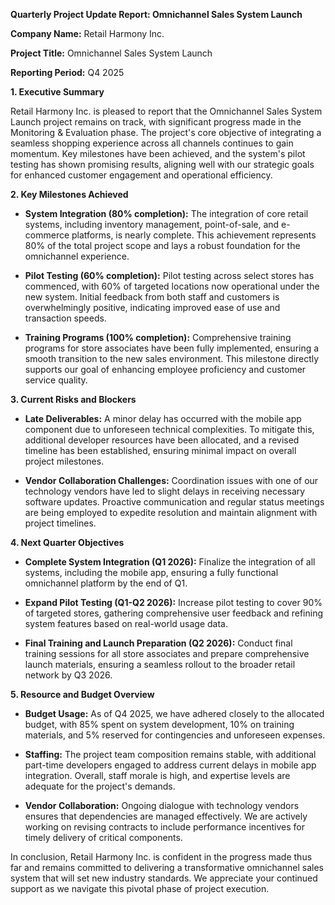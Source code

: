 **Quarterly Project Update Report: Omnichannel Sales System Launch**

**Company Name:** Retail Harmony Inc.

**Project Title:** Omnichannel Sales System Launch

**Reporting Period:** Q4 2025

**1. Executive Summary**

Retail Harmony Inc. is pleased to report that the Omnichannel Sales System Launch project remains on track, with significant progress made in the Monitoring & Evaluation phase. The project's core objective of integrating a seamless shopping experience across all channels continues to gain momentum. Key milestones have been achieved, and the system's pilot testing has shown promising results, aligning well with our strategic goals for enhanced customer engagement and operational efficiency.

**2. Key Milestones Achieved**

- **System Integration (80% completion):** The integration of core retail systems, including inventory management, point-of-sale, and e-commerce platforms, is nearly complete. This achievement represents 80% of the total project scope and lays a robust foundation for the omnichannel experience.

- **Pilot Testing (60% completion):** Pilot testing across select stores has commenced, with 60% of targeted locations now operational under the new system. Initial feedback from both staff and customers is overwhelmingly positive, indicating improved ease of use and transaction speeds.

- **Training Programs (100% completion):** Comprehensive training programs for store associates have been fully implemented, ensuring a smooth transition to the new sales environment. This milestone directly supports our goal of enhancing employee proficiency and customer service quality.

**3. Current Risks and Blockers**

- **Late Deliverables:** A minor delay has occurred with the mobile app component due to unforeseen technical complexities. To mitigate this, additional developer resources have been allocated, and a revised timeline has been established, ensuring minimal impact on overall project milestones.

- **Vendor Collaboration Challenges:** Coordination issues with one of our technology vendors have led to slight delays in receiving necessary software updates. Proactive communication and regular status meetings are being employed to expedite resolution and maintain alignment with project timelines.

**4. Next Quarter Objectives**

- **Complete System Integration (Q1 2026):** Finalize the integration of all systems, including the mobile app, ensuring a fully functional omnichannel platform by the end of Q1.

- **Expand Pilot Testing (Q1-Q2 2026):** Increase pilot testing to cover 90% of targeted stores, gathering comprehensive user feedback and refining system features based on real-world usage data.

- **Final Training and Launch Preparation (Q2 2026):** Conduct final training sessions for all store associates and prepare comprehensive launch materials, ensuring a seamless rollout to the broader retail network by Q3 2026.

**5. Resource and Budget Overview**

- **Budget Usage:** As of Q4 2025, we have adhered closely to the allocated budget, with 85% spent on system development, 10% on training materials, and 5% reserved for contingencies and unforeseen expenses.

- **Staffing:** The project team composition remains stable, with additional part-time developers engaged to address current delays in mobile app integration. Overall, staff morale is high, and expertise levels are adequate for the project's demands.

- **Vendor Collaboration:** Ongoing dialogue with technology vendors ensures that dependencies are managed effectively. We are actively working on revising contracts to include performance incentives for timely delivery of critical components.

In conclusion, Retail Harmony Inc. is confident in the progress made thus far and remains committed to delivering a transformative omnichannel sales system that will set new industry standards. We appreciate your continued support as we navigate this pivotal phase of project execution.